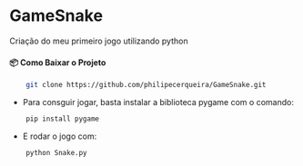# GameSnake
 Criação do meu primeiro jogo utilizando python


#### 📦 Como Baixar o Projeto
```bash
    git clone https://github.com/philipecerqueira/GameSnake.git
```

- Para consguir jogar, basta instalar a biblioteca pygame com o comando:
```bash
    pip install pygame
```

- E rodar o jogo com:
```bash
    python Snake.py
```

